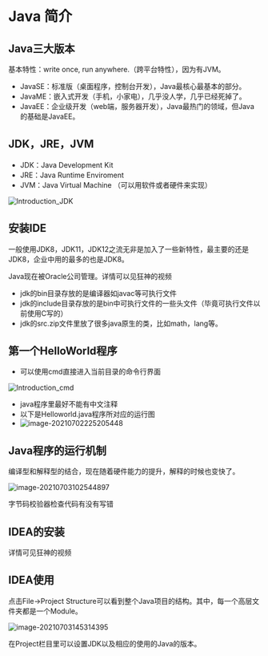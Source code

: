# Java 简介

## Java三大版本

基本特性：write once, run anywhere.（跨平台特性），因为有JVM。

- JavaSE：标准版（桌面程序，控制台开发），Java最核心最基本的部分。
- JavaME：嵌入式开发（手机，小家电），几乎没人学，几乎已经死掉了。
- JavaEE：企业级开发（web端，服务器开发），Java最热门的领域，但Java的基础是JavaEE。

## JDK，JRE，JVM

- JDK：Java Development Kit
- JRE：Java Runtime Enviroment
- JVM：Java Virtual Machine （可以用软件或者硬件来实现）

![Introduction_JDK](C:\Users\Asus\Desktop\notes\figures\Introduction_JDK.png)

## 安装IDE

一般使用JDK8，JDK11，JDK12之流无非是加入了一些新特性，最主要的还是JDK8，企业中用的最多的也是JDK8。

Java现在被Oracle公司管理。详情可以见狂神的视频

- jdk的bin目录存放的是编译器如javac等可执行文件
- jdk的include目录存放的是bin中可执行文件的一些头文件（毕竟可执行文件以前使用C写的）
- jdk的src.zip文件里放了很多java原生的类，比如math，lang等。

## 第一个HelloWorld程序

- 可以使用cmd直接进入当前目录的命令行界面

![Introduction_cmd](C:\Users\Asus\Desktop\notes\figures\Introduction_cmd.png)

- java程序里最好不能有中文注释
- 以下是Helloworld.java程序所对应的运行图
- ![image-20210702225205448](C:\Users\Asus\AppData\Roaming\Typora\typora-user-images\image-20210702225205448.png)

## Java程序的运行机制

编译型和解释型的结合，现在随着硬件能力的提升，解释的时候也变快了。

![image-20210703102544897](C:\Users\Asus\AppData\Roaming\Typora\typora-user-images\image-20210703102544897.png)

字节码校验器检查代码有没有写错

## IDEA的安装

详情可见狂神的视频

## IDEA使用

点击File->Project Structure可以看到整个Java项目的结构。其中，每一个高层文件夹都是一个Module。

![image-20210703145314395](C:\Users\Asus\AppData\Roaming\Typora\typora-user-images\image-20210703145314395.png)

在Project栏目里可以设置JDK以及相应的使用的Java的版本。

